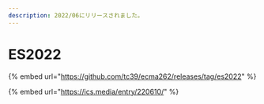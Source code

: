 ```yaml
---
description: 2022/06にリリースされました。
---
```


# ES2022

{% embed url="https://github.com/tc39/ecma262/releases/tag/es2022" %}

{% embed url="https://ics.media/entry/220610/" %}
